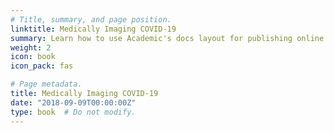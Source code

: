 ```yaml
---
# Title, summary, and page position.
linktitle: Medically Imaging COVID-19
summary: Learn how to use Academic's docs layout for publishing online courses, software documentation, and tutorials.
weight: 2
icon: book
icon_pack: fas

# Page metadata.
title: Medically Imaging COVID-19
date: "2018-09-09T00:00:00Z"
type: book  # Do not modify.
---
```

